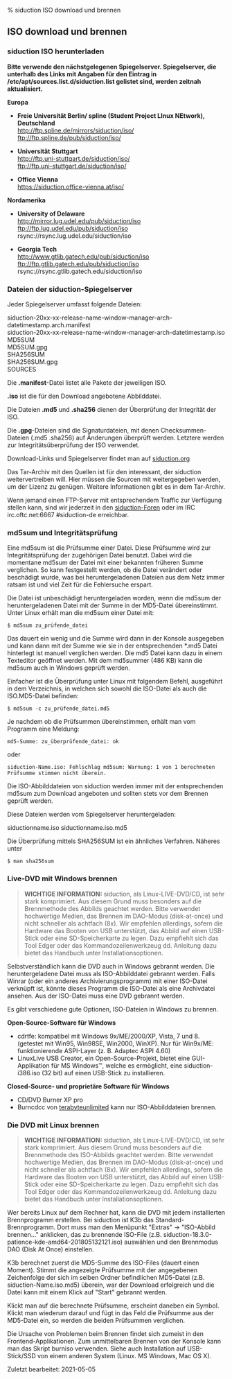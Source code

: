 % siduction ISO download und brennen

## ISO download und brennen

### siduction ISO herunterladen

**Bitte verwende den nächstgelegenen Spiegelserver. Spiegelserver, die unterhalb des Links mit Angaben für den Eintrag in /etc/apt/sources.list.d/siduction.list gelistet sind, werden zeitnah aktualisiert.**  

**Europa**

+ **Freie Universität Berlin/ spline (Student Project LInux NEtwork), Deutschland**  
    http://ftp.spline.de/mirrors/siduction/iso/  
    ftp://ftp.spline.de/pub/siduction/iso/

+ **Universität Stuttgart**  
    http://ftp.uni-stuttgart.de/siduction/iso/  
    ftp://ftp.uni-stuttgart.de/siduction/iso/  

+ **Office Vienna**  
    https://siduction.office-vienna.at/iso/

**Nordamerika**

+ **University of Delaware**  
    http://mirror.lug.udel.edu/pub/siduction/iso  
    ftp://ftp.lug.udel.edu/pub/siduction/iso  
    rsync://rsync.lug.udel.edu/siduction/iso  

+ **Georgia Tech**  
    http://www.gtlib.gatech.edu/pub/siduction/iso  
    ftp://ftp.gtlib.gatech.edu/pub/siduction/iso  
    rsync://rsync.gtlib.gatech.edu/siduction/iso 

### Dateien der siduction-Spiegelserver

Jeder Spiegelserver umfasst folgende Dateien:

siduction-20xx-xx-release-name-window-manager-arch-datetimestamp.arch.manifest  
siduction-20xx-xx-release-name-window-manager-arch-datetimestamp.iso  
MD5SUM  
MD5SUM.gpg  
SHA256SUM  
SHA256SUM.gpg  
SOURCES  


Die **.manifest**-Datei listet alle Pakete der jeweiligen ISO.

**.iso** ist die für den Download angebotene Abbilddatei.

Die Dateien **.md5** und **.sha256** dienen der Überprüfung der Integrität der ISO.

Die **.gpg**-Dateien sind die Signaturdateien, mit denen Checksummen-Dateien (.md5 .sha256) auf Änderungen überprüft werden. Letztere werden zur Integritätsüberprüfung der ISO verwendet.

Download-Links und Spiegelserver findet man auf [siduction.org](https://forum.siduction.org/index.php?page=7)

Das Tar-Archiv mit den Quellen ist für den interessant, der siduction weitervertreiben will. Hier müssen die Sourcen mit weitergegeben werden, um der Lizenz zu genügen. Weitere Informationen gibt es in dem Tar-Archiv.

Wenn jemand einen FTP-Server mit entsprechendem Traffic zur Verfügung stellen kann, sind wir jederzeit in den [siduction-Foren](https://siduction.org) oder im IRC irc.oftc.net:6667 #siduction-de erreichbar. 

### md5sum und Integritätsprüfung

Eine md5sum ist die Prüfsumme einer Datei. Diese Prüfsumme wird zur Integritätsprüfung der zugehörigen Datei benutzt. Dabei wird die momentane md5sum der Datei mit einer bekannten früheren Summe verglichen. So kann festgestellt werden, ob die Datei verändert oder beschädigt wurde, was bei heruntergeladenen Dateien aus dem Netz immer ratsam ist und viel Zeit für die Fehlersuche erspart.

Die Datei ist unbeschädigt heruntergeladen worden, wenn die md5sum der heruntergeladenen Datei mit der Summe in der MD5-Datei übereinstimmt. Unter Linux erhält man die md5sum einer Datei mit:

    $ md5sum zu_prüfende_datei

Das dauert ein wenig und die Summe wird dann in der Konsole ausgegeben und kann dann mit der Summe wie sie in der entsprechenden *.md5 Datei hinterlegt ist manuell verglichen werden. Die md5 Datei kann dazu in einem Texteditor geöffnet werden. Mit dem md5summer (486 KB) kann die md5sum auch in Windows geprüft werden.

Einfacher ist die Überprüfung unter Linux mit folgendem Befehl, ausgeführt in dem Verzeichnis, in welchen sich sowohl die ISO-Datei als auch die ISO.MD5-Datei befinden:

    $ md5sum -c zu_prüfende_datei.md5

Je nachdem ob die Prüfsummen übereinstimmen, erhält man vom Programm eine Meldung:

    md5-Summe: zu_überprüfende_datei: ok

oder

    siduction-Name.iso: Fehlschlag md5sum: Warnung: 1 von 1 berechneten Prüfsumme stimmen nicht überein.

Die ISO-Abbilddateien von siduction werden immer mit der entsprechenden md5sum zum Download angeboten und sollten stets vor dem Brennen geprüft werden.

Diese Dateien werden vom Spiegelserver heruntergeladen:

siductionname.iso
siductionname.iso.md5

Die Überprüfung mittels SHA256SUM ist ein ähnliches Verfahren. Näheres unter

    $ man sha256sum

### Live-DVD mit Windows brennen

> **WICHTIGE INFORMATION:**
> siduction, als Linux-LIVE-DVD/CD, ist sehr stark komprimiert. Aus diesem Grund muss besonders auf die Brennmethode des Abbilds geachtet werden. Bitte verwendet hochwertige Medien, das Brennen im DAO-Modus (disk-at-once) und nicht schneller als achtfach (8x). Wir empfehlen allerdings, sofern die Hardware das Booten von USB unterstützt, das Abbild auf einen USB-Stick oder eine SD-Speicherkarte zu legen. Dazu empfiehlt sich das Tool Edger oder das Kommandozeilenwerkzeug dd. Anleitung dazu bietet das Handbuch unter Installationsoptionen.


Selbstverständlich kann die DVD auch in Windows gebrannt werden. Die heruntergeladene Datei muss als ISO-Abbilddatei gebrannt werden. Falls Winrar (oder ein anderes Archivierungsprogramm) mit einer ISO-Datei verknüpft ist, könnte dieses Programm die ISO-Datei als eine Archivdatei ansehen. Aus der ISO-Datei muss eine DVD gebrannt werden.

Es gibt verschiedene gute Optionen, ISO-Dateien in Windows zu brennen.  

**Open-Source-Software für Windows**

+ cdrtfe: kompatibel mit Windows 9x/ME/2000/XP, Vista, 7 und 8. (getestet mit Win95, Win98SE, Win2000, WinXP). Nur für Win9x/ME: funktionierende ASPI-Layer (z. B. Adaptec ASPI 4.60)
+ LinuxLive USB Creator, ein Open-Source-Projekt, bietet eine GUI-Applikation für MS Windows™, welche es ermöglicht, eine siduction-i386.iso (32 bit) auf einen USB-Stick zu installieren.  

**Closed-Source- und proprietäre Software für Windows**

+ CD/DVD Burner XP pro
+ Burncdcc von [terabyteunlimited](https://www.terabyteunlimited.com/downloads-free-software.htm) kann nur ISO-Abbilddateien brennen.

### Die DVD mit Linux brennen

> **WICHTIGE INFORMATION:**
> siduction, als Linux-LIVE-DVD/CD, ist sehr stark komprimiert. Aus diesem Grund muss besonders auf die Brennmethode des ISO-Abbilds geachtet werden. Bitte verwendet hochwertige Medien, das Brennen im DAO-Modus (disk-at-once) und nicht schneller als achtfach (8x). Wir empfehlen allerdings, sofern die Hardware das Booten von USB unterstützt, das Abbild auf einen USB-Stick oder eine SD-Speicherkarte zu legen. Dazu empfiehlt sich das Tool Edger oder das Kommandozeilenwerkzeug dd. Anleitung dazu bietet das Handbuch unter Installationsoptionen.


Wer bereits Linux auf dem Rechner hat, kann die DVD mit jedem installierten Brennprogramm erstellen. Bei siduction ist K3b das Standard-Brennprogramm. Dort muss man den Menüpunkt "Extras" -> "ISO-Abbild brennen..." anklicken, das zu brennende ISO-File (z.B. siduction-18.3.0-patience-kde-amd64-201805132121.iso) auswählen und den Brennmodus DAO (Disk At Once) einstellen.

K3b berechnet zuerst die MD5-Summe des ISO-Files (dauert einen Moment). Stimmt die angezeigte Prüfsumme mit der angegebenen Zeichenfolge der sich im selben Ordner befindlichen MD5-Datei (z.B. siduction-Name.iso.md5) überein, war der Download erfolgreich und die Datei kann mit einem Klick auf "Start" gebrannt werden.

Klickt man auf die berechnete Prüfsumme, erscheint daneben ein Symbol. Klickt man wiederum darauf und fügt in das Feld die Prüfsumme aus der MD5-Datei ein, so werden die beiden Prüfsummen verglichen.

Die Ursache von Problemen beim Brennen findet sich zumeist in den Frontend-Applikationen. Zum unmittelbaren Brennen von der Konsole kann man das Skript burniso verwenden.
Siehe auch Installation auf USB-Stick/SSD von einem anderen System (Linux. MS Windows, Mac OS X).

<div id="rev">Zuletzt bearbeitet: 2021-05-05</div>
